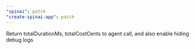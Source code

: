 ```yaml
---
"spinai": patch
"create-spinai-app": patch
---
```


Return totalDurationMs, totalCostCents to agent call, and also enable hiding debug logs
